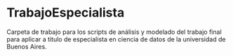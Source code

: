 # TrabajoEspecialista
Carpeta de trabajo para los scripts de análisis y modelado del trabajo final para aplicar a titulo de especialista en ciencia de datos de la universidad de Buenos Aires.
